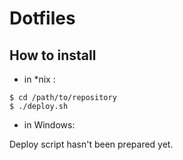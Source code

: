 # Dotfiles
## How to install
* in *nix :

```
$ cd /path/to/repository
$ ./deploy.sh
```

* in Windows:

Deploy script hasn't been prepared yet.
